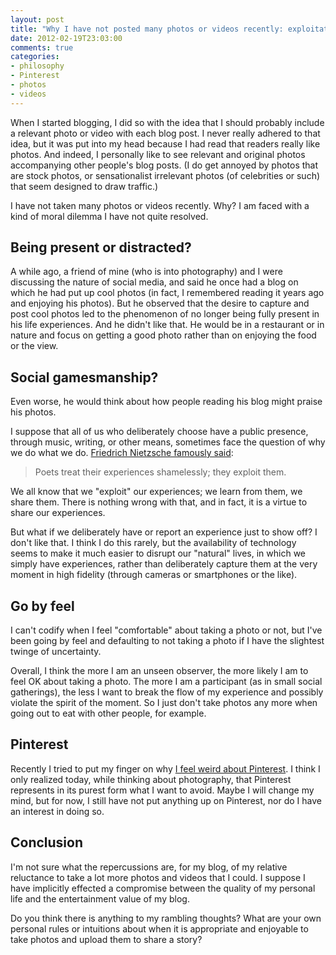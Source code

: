 ```yaml
---
layout: post
title: "Why I have not posted many photos or videos recently: exploitation?"
date: 2012-02-19T23:03:00
comments: true
categories:
- philosophy
- Pinterest
- photos
- videos
---
```

When I started blogging, I did so with the idea that I should probably include a relevant photo or video with each blog post. I never really adhered to that idea, but it was put into my head because I had read that readers really like photos. And indeed, I personally like to see relevant and original photos accompanying other people's blog posts. (I do get annoyed by photos that are stock photos, or sensationalist irrelevant photos (of celebrities or such) that seem designed to draw traffic.)

I have not taken many photos or videos recently. Why? I am faced with a kind of moral dilemma I have not quite resolved.

<!--more-->

## Being present or distracted?

A while ago, a friend of mine (who is into photography) and I were discussing the nature of social media, and said he once had a blog on which he had put up cool photos (in fact, I remembered reading it years ago and enjoying his photos). But he observed that the desire to capture and post cool photos led to the phenomenon of no longer being fully present in his life experiences. And he didn't like that. He would be in a restaurant or in nature and focus on getting a good photo rather than on enjoying the food or the view.

## Social gamesmanship?

Even worse, he would think about how people reading his blog might praise his photos.

I suppose that all of us who deliberately choose have a public presence, through music, writing, or other means, sometimes face the question of why we do what we do. [Friedrich Nietzsche famously said](http://www.mintquotes.com/quote/19740-poets-treat-their-experiences-shamelessly-they-exploit-them/):

<blockquote>
Poets treat their experiences shamelessly; they exploit them.
</blockquote>

We all know that we "exploit" our experiences; we learn from them, we share them. There is nothing wrong with that, and in fact, it is a virtue to share our experiences.

But what if we deliberately have or report an experience just to show off? I don't like that. I think I do this rarely, but the availability of technology seems to make it much easier to disrupt our "natural" lives, in which we simply have experiences, rather than deliberately capture them at the very moment in high fidelity (through cameras or smartphones or the like).

## Go by feel

I can't codify when I feel "comfortable" about taking a photo or not, but I've been going by feel and defaulting to not taking a photo if I have the slightest twinge of uncertainty.

Overall, I think the more I am an unseen observer, the more likely I am to feel OK about taking a photo. The more I am a participant (as in small social gatherings), the less I want to break the flow of my experience and possibly violate the spirit of the moment. So I just don't take photos any more when going out to eat with other people, for example.

## Pinterest

Recently I tried to put my finger on why [I feel weird about Pinterest](/blog/2012/02/15/pinterest-confuses-me/). I think I only realized today, while thinking about photography, that Pinterest represents in its purest form what I want to avoid. Maybe I will change my mind, but for now, I still have not put anything up on Pinterest, nor do I have an interest in doing so.

## Conclusion

I'm not sure what the repercussions are, for my blog, of my relative reluctance to take a lot more photos and videos that I could. I suppose I have implicitly effected a compromise between the quality of my personal life and the entertainment value of my blog.

Do you think there is anything to my rambling thoughts? What are your own personal rules or intuitions about when it is appropriate and enjoyable to take photos and upload them to share a story?

